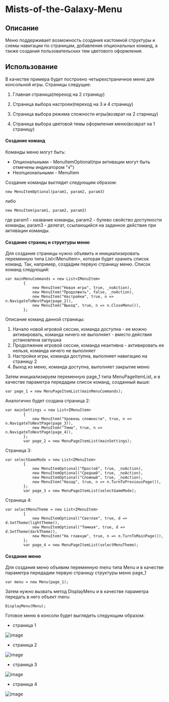 # Mists-of-the-Galaxy-Menu

## Описание

Меню поддерживает возможность создания кастомной структуры и схемы навигации по страницам, добавления опциональных команд, а также создания пользовательских тем цветового оформления.
 

## Использование

В качестве примера будет построено четырехстраничное меню для консольной игры. Страницы следущие:

1. Главная страница(переход на 2 страницу)

2. Страница выбора настроек(переход на 3 и 4 страницу)

3. Страница выбора режима сложности игры(возврат на 2 старницу)

4. Страница выбора цветовой темы оформления меню(возврат на 1 страницу)

#### Создание команд

Команды меню могут быть: 

* Опциональными - MenuItemOptional(при активации могут быть отмечены индикатором "√") 
* Неопциональными - MenuItem

Создание команды выглядит следующим образом:

    new MenuItemOptional(param1, param2, param3)
    
либо
    
    new MenuItem(param1, param2, param3)
    
где param1 - название команды, param2 - булево свойство доступности команды, param3 - делегат, ссылающийся на заданное действие при активации команды.

#### Создание страниц и структуры меню

Для создания страницы нужно объявить и инициализировать переменную типа List\<IMenuItem\>, которая будет хранить список команд. Так, например, создадим первую страницу меню. Список команд следующий:
 
    var mainMenuCommands = new List<IMenuItem>
            {
                new MenuItem("Новая игра", true, _noAction),
                new MenuItem("Продолжить", false, _noAction),
                new MenuItem("Настройки", true, n => n.NavigateToNextPage(page_2)),
                new MenuItem("Выход", true, n => n.CloseMenu()),
            };
            
 Описание команд данной страницы:
 
 1. Начало новой игровой сессии, команда доступна - ее можно активировать, команда ничего не выполняет - вместо действия установлена заглушка
 2. Продолжение игровой сессии, команда неактивна - активировать ее нельзя, команда ничего не выполняет
 3. Настройки игры, команда доступна, выполняет навигацию на страницу 2
 4. Выход из меню, команда доступна, выполняет закрытие меню 
 
 Затем инициализируем переменную page_1 типа MenuPageItemList, и в качестве параметра передадим список команд, созданный выше:
 
    var page_1 = new MenuPageItemList(mainMenuCommands);
 
 Аналогично будет создана страница 2:
 
    var mainSettings = new List<IMenuItem>
            {
                new MenuItem("Уровень сложности", true, n => n.NavigateToNextPage(page_3)),
                new MenuItem("Тема", true, n => n.NavigateToNextPage(page_4)),
            };
            var page_2 = new MenuPageItemList(mainSettings);
 
 Страница 3:
 
    var selectGameMode = new List<IMenuItem>
            {
                new MenuItemOptional("Простой", true, _noAction),
                new MenuItemOptional("Средний", true, _noAction),
                new MenuItemOptional("Сложный", true, _noAction),
                new MenuItem("Назад", true, n => n.TurnToPreviousPage()),
            };
            var page_3 = new MenuPageItemList(selectGameMode);
 
 Страница 4:
 
    var selectMenuTheme = new List<IMenuItem>
            {
                new MenuItemOptional("Светлая", true, d => d.SetTheme(lightTheme)),
                new MenuItemOptional("Темная", true, d => d.SetTheme(darkTheme)),
                new MenuItem("На главную", true, n => n.TurnToMainPage()),
            };
            var page_4 = new MenuPageItemList(selectMenuTheme);

#### Создание меню

Для создания меню объявим переменную menu типа Menu и в качестве параметра передадим первую страницу структуры меню page_1

    var menu = new Menu(page_1);
    
Затем нужно вызвать метод DisplayMenu и в качестве параметра передать в него объект menu

    DisplayMenu(Menu);
    
Готовое меню в консоли будет выглядеть следующим образом:

* страница 1

![image](https://user-images.githubusercontent.com/55708187/228007062-f30c6cfa-a076-4a6d-a446-76c31174ac3d.png)

* страница 2

![image](https://user-images.githubusercontent.com/55708187/228007234-50810f8b-1c2d-4da3-bdf1-1a06768ddbe8.png)

* страница 3

![image](https://user-images.githubusercontent.com/55708187/228007360-ae2529b8-c112-4add-a327-928201673d2e.png)

* страница 4

![image](https://user-images.githubusercontent.com/55708187/228007463-a7d36084-ce4e-497e-a07a-21f7fab31c59.png)
